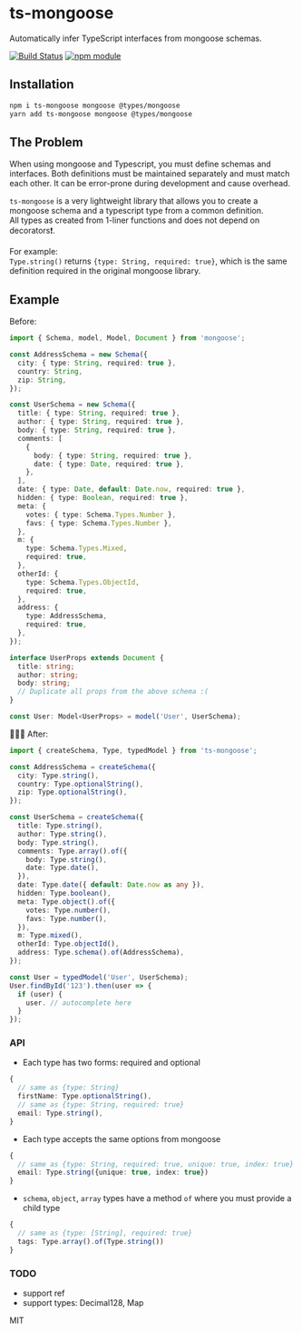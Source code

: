 # ts-mongoose

Automatically infer TypeScript interfaces from mongoose schemas.

[![Build Status](https://travis-ci.org/BetterCallSky/ts-mongoose.svg?branch=master)](https://travis-ci.org/BetterCallSky/ts-mongoose) [![npm module](https://badge.fury.io/js/ts-mongoose.svg)](https://www.npmjs.org/package/ts-mongoose)

## Installation

```bash
npm i ts-mongoose mongoose @types/mongoose
yarn add ts-mongoose mongoose @types/mongoose
```

## The Problem
When using mongoose and Typescript, you must define schemas and interfaces. Both definitions must be maintained separately and must match each other. It can be error-prone during development and cause overhead.  
  
`ts-mongoose` is a very lightweight library that allows you to create a mongoose schema and a typescript type from a common definition.  
All types as created from 1-liner functions and does not depend on decorators❗️.
  
For example:  
`Type.string()` returns `{type: String, required: true}`, which is the same definition required in the original mongoose library.

## Example

Before:

```ts
import { Schema, model, Model, Document } from 'mongoose';

const AddressSchema = new Schema({
  city: { type: String, required: true },
  country: String,
  zip: String,
});

const UserSchema = new Schema({
  title: { type: String, required: true },
  author: { type: String, required: true },
  body: { type: String, required: true },
  comments: [
    {
      body: { type: String, required: true },
      date: { type: Date, required: true },
    },
  ],
  date: { type: Date, default: Date.now, required: true },
  hidden: { type: Boolean, required: true },
  meta: {
    votes: { type: Schema.Types.Number },
    favs: { type: Schema.Types.Number },
  },
  m: {
    type: Schema.Types.Mixed,
    required: true,
  },
  otherId: {
    type: Schema.Types.ObjectId,
    required: true,
  },
  address: {
    type: AddressSchema,
    required: true,
  },
});

interface UserProps extends Document {
  title: string;
  author: string;
  body: string;
  // Duplicate all props from the above schema :(
}

const User: Model<UserProps> = model('User', UserSchema);

```

🎉🎉🎉 After:

```ts
import { createSchema, Type, typedModel } from 'ts-mongoose';

const AddressSchema = createSchema({
  city: Type.string(),
  country: Type.optionalString(),
  zip: Type.optionalString(),
});

const UserSchema = createSchema({
  title: Type.string(),
  author: Type.string(),
  body: Type.string(),
  comments: Type.array().of({
    body: Type.string(),
    date: Type.date(),
  }),
  date: Type.date({ default: Date.now as any }),
  hidden: Type.boolean(),
  meta: Type.object().of({
    votes: Type.number(),
    favs: Type.number(),
  }),
  m: Type.mixed(),
  otherId: Type.objectId(),
  address: Type.schema().of(AddressSchema),
});

const User = typedModel('User', UserSchema);
User.findById('123').then(user => {
  if (user) {
    user. // autocomplete here
  }
});
```


### API
- Each type has two forms: required and optional
```ts
{
  // same as {type: String}
  firstName: Type.optionalString(),
  // same as {type: String, required: true}
  email: Type.string(),
}
```
- Each type accepts the same options from mongoose
```ts
{
  // same as {type: String, required: true, unique: true, index: true}
  email: Type.string({unique: true, index: true})
}
```
- `schema`, `object`, `array` types have a method `of` where you must provide a child type
```ts
{
  // same as {type: [String], required: true}
  tags: Type.array().of(Type.string())
}
```

### TODO
- support ref
- support types: Decimal128, Map

MIT